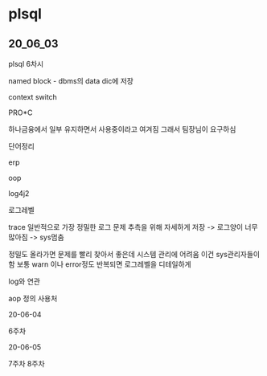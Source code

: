 # plsql

## 20_06_03 

plsql 6차시

named block - dbms의 data dic에 저장 

context switch

PRO*C

하나금융에서 일부 유지하면서 사용중이라고 여겨짐 그래서 팀장님이 요구하심



단어정리

erp

oop

log4j2

로그레벨 

trace 일반적으로 가장 정밀한 로그 문제 추측을 위해 자세하게 저장 -> 로그양이 너무 많아짐 -> sys멈춤

정밀도 올라가면 문제를 빨리 찾아서 좋은데 시스템 관리에 어려움 이건 sys관리자들이 함 보통 warn 이나 error정도 반복되면 로그레벨을 디테일하게

log와 연관

aop 정의 사용처

20-06-04

6주차

20-06-05

7주차 8주차


